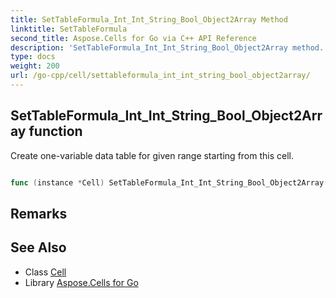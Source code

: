```yaml
---
title: SetTableFormula_Int_Int_String_Bool_Object2Array Method 
linktitle: SetTableFormula
second_title: Aspose.Cells for Go via C++ API Reference
description: 'SetTableFormula_Int_Int_String_Bool_Object2Array method. Encapsulates the function that represents settableformula in Go.'
type: docs
weight: 200
url: /go-cpp/cell/settableformula_int_int_string_bool_object2array/
---
```


## SetTableFormula_Int_Int_String_Bool_Object2Array function

Create one-variable data table for given range starting from this cell.

```go

func (instance *Cell) SetTableFormula_Int_Int_String_Bool_Object2Array(rownumber int32, columnnumber int32, inputcell string, isrowinput bool, values [][]interface{})  error

```

## Remarks


## See Also

* Class [Cell](../)
* Library [Aspose.Cells for Go](../../)

